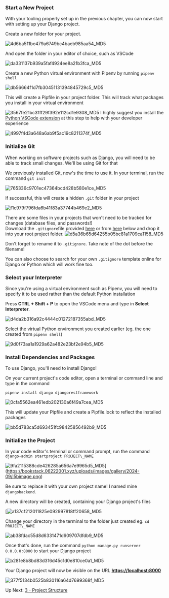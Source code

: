 ### Start a New Project

With your tooling properly set up in the previous chapter, you can now start with setting up your Django project.

Create a new folder for your project.

![4d6ba511be479a6749bc4baeb985aa54_MD5](_resources/2%20-%20Initialize%20your%20First%20Project/4d6ba511be479a6749bc4baeb985aa54_MD5.jpg)

And open the folder in your editor of choice, such as VSCode

![da331137b939a5faf4924ee8a21b3fca_MD5](_resources/2%20-%20Initialize%20your%20First%20Project/da331137b939a5faf4924ee8a21b3fca_MD5.jpg)

Create a new Python virtual environment with Pipenv by running `pipenv shell`

![db56664f1d7fb30451131394845729c5_MD5](_resources/2%20-%20Initialize%20your%20First%20Project/db56664f1d7fb30451131394845729c5_MD5.jpg)

This will create a Pipfile in your project folder. This will track what packages you install in your virtual environment

![3567fe21bc31ff29f392e112cd1e9308_MD5](_resources/2%20-%20Initialize%20your%20First%20Project/3567fe21bc31ff29f392e112cd1e9308_MD5.jpg)
I highly suggest you install the [Python VSCode extension](https://marketplace.visualstudio.com/items?itemName=ms-python.python) at this step to help with your developer experience

![4997f4d3a648a6ab9f5ac19c8211374f_MD5](_resources/2%20-%20Initialize%20your%20First%20Project/4997f4d3a648a6ab9f5ac19c8211374f_MD5.jpg)
### Initialize Git

When working on software projects such as Django, you will need to be able to track small changes. We'll be using Git for that

We previously installed Git, now's the time to use it. In your terminal, run the command `git init`

![765336c9701ec47364bcd428b580e1ce_MD5](_resources/2%20-%20Initialize%20your%20First%20Project/765336c9701ec47364bcd428b580e1ce_MD5.jpg)

If successful, this will create a hidden `.git` folder in your project

![f1c979f796fda6b41f83a37744b469e2_MD5](_resources/2%20-%20Initialize%20your%20First%20Project/f1c979f796fda6b41f83a37744b469e2_MD5.jpg)

There are some files in your projects that won't need to be tracked for changes (database files, and passwords!)
\
Download the `.gitignore`file provided [here](https://github.com/lemeow125/Notes/blob/master/docs/Guides/Django%20REST%20Framework/_resources/2%20-%20Initialize%20your%20First%20Project/.gitignore) or from [here](https://git.06222001.xyz/keannu125/Notes/src/branch/master/docs/Guides/Django%20REST%20Framework/_resources/2%20-%20Initialize%20your%20First%20Project/.gitignore) below and drop it into your root project folder.
![d5a36b65d64255b05bc81a1709ca1158_MD5](_resources/2%20-%20Initialize%20your%20First%20Project/d5a36b65d64255b05bc81a1709ca1158_MD5.jpg)

Don't forget to rename it to `.gitignore`. Take note of the dot before the filename!

You can also choose to search for your own `.gitignore` template online for Django or Python which will work fine too.

### Select your Interpreter

Since you're using a virtual environment such as Pipenv, you will need to specify it to be used rather than the default Python installation

Press **CTRL + Shift + P** to open the VSCode menu and type in **Select Interpreter**.

![d4da2b316a92c4444c01272187355abd_MD5](_resources/2%20-%20Initialize%20your%20First%20Project/d4da2b316a92c4444c01272187355abd_MD5.jpg)

Select the virtual Python environment you created earlier (eg. the one created from `pipenv shell`)

![9d0f73aa1a1929a62a482e23bf2e94b5_MD5](_resources/2%20-%20Initialize%20your%20First%20Project/9d0f73aa1a1929a62a482e23bf2e94b5_MD5.jpg)

### Install Dependencies and Packages

To use Django, you'll need to install Django!

On your current project's code editor, open a terminal or command line and type in the command

`pipenv install django djangorestframework`

![0cfa5562ea461edb202130a6f49a7cea_MD5](_resources/2%20-%20Initialize%20your%20First%20Project/0cfa5562ea461edb202130a6f49a7cea_MD5.jpg)

This will update your Pipfile and create a Pipfile.lock to reflect the installed packages

![bb5d783ca5d693451fc98425856492b9_MD5](_resources/2%20-%20Initialize%20your%20First%20Project/bb5d783ca5d693451fc98425856492b9_MD5.jpg)
### Initialize the Project

In your code editor's terminal or command prompt, run the command 
`django-admin startproject PROJECT\_NAME`

![9fa2115388cde426285a656a7e9965d5_MD5](_resources/2%20-%20Initialize%20your%20First%20Project/9fa2115388cde426285a656a7e9965d5_MD5.jpg)](https://bookstack.06222001.xyz/uploads/images/gallery/2024-09/i5bimage.png)

Be sure to replace it with your own project name! I named mine `djangobackend`.

A new directory will be created, containing your Django project's files

[![a137cf212011825e092997818ff20658_MD5](_resources/2%20-%20Initialize%20your%20First%20Project/a137cf212011825e092997818ff20658_MD5.jpg)

Change your directory in the terminal to the folder just created eg. `cd PROJECT\_NAME`

![ab38fdac55d8d6331471d609707dfdb9_MD5](_resources/2%20-%20Initialize%20your%20First%20Project/ab38fdac55d8d6331471d609707dfdb9_MD5.jpg)

Once that's done, run the command `python manage.py runserver 0.0.0.0:8000` to start your Django project

![b281e8b8bd83d316d45c1d0e810ce0a1_MD5](_resources/2%20-%20Initialize%20your%20First%20Project/b281e8b8bd83d316d45c1d0e810ce0a1_MD5.jpg)

Your Django project will now be visible on the URL **[https://localhost:8000](https://localhost:8000)**

![377f5134b0525b830116a64d7699368f_MD5](_resources/2%20-%20Initialize%20your%20First%20Project/377f5134b0525b830116a64d7699368f_MD5.jpg)

Up Next: [3 - Project Structure](3%20-%20Project%20Structure.md)